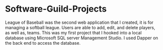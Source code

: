 # Software-Guild-Projects
League of Baseball was the second web application that I created, it is for managing a softball league. Users are able to add, edit, and delete players, as well as, teams. This was my first project that I hooked into a local database using Microsoft SQL server Management Studio. I used Dapper on the back end to access the database.